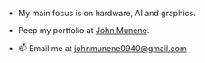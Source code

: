 




 - My main focus is on hardware, AI and graphics.  

 - Peep my portfolio at [John Munene](https://munene-portfolio.web.app/).
 
 - 📫 Email me at johnmunene0940@gmail.com
 
 
 
 
<!--  
  [![Munene's GitHub stats](https://github-readme-stats.vercel.app/api?username=johnmunene&theme=radical&show_icons=true)](https://github.com/anuraghazra/github-readme-stats)
  [![Top Langs](https://github-readme-stats.vercel.app/api/top-langs/?username=JohnMunene&theme=radical&show_icons=true)](https://github.com/anuraghazra/github-readme-stats)
 -->
